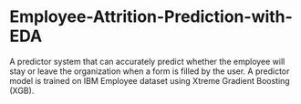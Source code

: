 # Employee-Attrition-Prediction-with-EDA
A predictor system that can accurately predict whether the employee will stay or leave the organization when a form is filled by the user. A predictor model is trained on IBM Employee dataset using Xtreme Gradient Boosting (XGB). 
